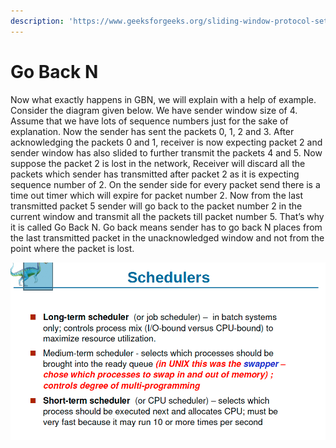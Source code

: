 ```yaml
---
description: 'https://www.geeksforgeeks.org/sliding-window-protocol-set-2-receiver-side/'
---
```


# Go Back N

Now what exactly happens in GBN, we will explain with a help of example. Consider the diagram given below. We have sender window size of 4. Assume that we have lots of sequence numbers just for the sake of explanation. Now the sender has sent the packets 0, 1, 2 and 3. After acknowledging the packets 0 and 1, receiver is now expecting packet 2 and sender window has also slided to further transmit the packets 4 and 5. Now suppose the packet 2 is lost in the network, Receiver will discard all the packets which sender has transmitted after packet 2 as it is expecting sequence number of 2. On the sender side for every packet send there is a time out timer which will expire for packet number 2. Now from the last transmitted packet 5 sender will go back to the packet number 2 in the current window and transmit all the packets till packet number 5. That’s why it is called Go Back N. Go back means sender has to go back N places from the last transmitted packet in the unacknowledged window and not from the point where the packet is lost.

![](../../.gitbook/assets/image%20%2865%29.png)

